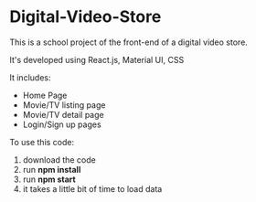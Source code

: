 # Digital-Video-Store
This is a school project of the front-end of a digital video store. 

It's developed using React.js, Material UI, CSS

It includes:
- Home Page
- Movie/TV listing page
- Movie/TV detail page
- Login/Sign up pages

To use this code:
1. download the code
2. run **npm install**
3. run **npm start**
4. it takes a little bit of time to load data
